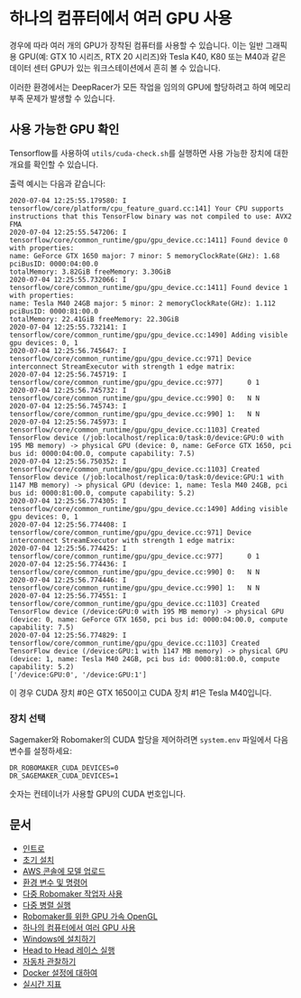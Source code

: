 # 하나의 컴퓨터에서 여러 GPU 사용

경우에 따라 여러 개의 GPU가 장착된 컴퓨터를 사용할 수 있습니다. 이는 일반 그래픽용 GPU(예: GTX 10 시리즈, RTX 20 시리즈)와 Tesla K40, K80 또는 M40과 같은 데이터 센터 GPU가 있는 워크스테이션에서 흔히 볼 수 있습니다.

이러한 환경에서는 DeepRacer가 모든 작업을 임의의 GPU에 할당하려고 하여 메모리 부족 문제가 발생할 수 있습니다.

## 사용 가능한 GPU 확인

Tensorflow를 사용하여 `utils/cuda-check.sh`를 실행하면 사용 가능한 장치에 대한 개요를 확인할 수 있습니다.

출력 예시는 다음과 같습니다:
```
2020-07-04 12:25:55.179580: I tensorflow/core/platform/cpu_feature_guard.cc:141] Your CPU supports instructions that this TensorFlow binary was not compiled to use: AVX2 FMA
2020-07-04 12:25:55.547206: I tensorflow/core/common_runtime/gpu/gpu_device.cc:1411] Found device 0 with properties: 
name: GeForce GTX 1650 major: 7 minor: 5 memoryClockRate(GHz): 1.68
pciBusID: 0000:04:00.0
totalMemory: 3.82GiB freeMemory: 3.30GiB
2020-07-04 12:25:55.732066: I tensorflow/core/common_runtime/gpu/gpu_device.cc:1411] Found device 1 with properties: 
name: Tesla M40 24GB major: 5 minor: 2 memoryClockRate(GHz): 1.112
pciBusID: 0000:81:00.0
totalMemory: 22.41GiB freeMemory: 22.30GiB
2020-07-04 12:25:55.732141: I tensorflow/core/common_runtime/gpu/gpu_device.cc:1490] Adding visible gpu devices: 0, 1
2020-07-04 12:25:56.745647: I tensorflow/core/common_runtime/gpu/gpu_device.cc:971] Device interconnect StreamExecutor with strength 1 edge matrix:
2020-07-04 12:25:56.745719: I tensorflow/core/common_runtime/gpu/gpu_device.cc:977]      0 1 
2020-07-04 12:25:56.745732: I tensorflow/core/common_runtime/gpu/gpu_device.cc:990] 0:   N N 
2020-07-04 12:25:56.745743: I tensorflow/core/common_runtime/gpu/gpu_device.cc:990] 1:   N N 
2020-07-04 12:25:56.745973: I tensorflow/core/common_runtime/gpu/gpu_device.cc:1103] Created TensorFlow device (/job:localhost/replica:0/task:0/device:GPU:0 with 195 MB memory) -> physical GPU (device: 0, name: GeForce GTX 1650, pci bus id: 0000:04:00.0, compute capability: 7.5)
2020-07-04 12:25:56.750352: I tensorflow/core/common_runtime/gpu/gpu_device.cc:1103] Created TensorFlow device (/job:localhost/replica:0/task:0/device:GPU:1 with 1147 MB memory) -> physical GPU (device: 1, name: Tesla M40 24GB, pci bus id: 0000:81:00.0, compute capability: 5.2)
2020-07-04 12:25:56.774305: I tensorflow/core/common_runtime/gpu/gpu_device.cc:1490] Adding visible gpu devices: 0, 1
2020-07-04 12:25:56.774408: I tensorflow/core/common_runtime/gpu/gpu_device.cc:971] Device interconnect StreamExecutor with strength 1 edge matrix:
2020-07-04 12:25:56.774425: I tensorflow/core/common_runtime/gpu/gpu_device.cc:977]      0 1 
2020-07-04 12:25:56.774436: I tensorflow/core/common_runtime/gpu/gpu_device.cc:990] 0:   N N 
2020-07-04 12:25:56.774446: I tensorflow/core/common_runtime/gpu/gpu_device.cc:990] 1:   N N 
2020-07-04 12:25:56.774551: I tensorflow/core/common_runtime/gpu/gpu_device.cc:1103] Created TensorFlow device (/device:GPU:0 with 195 MB memory) -> physical GPU (device: 0, name: GeForce GTX 1650, pci bus id: 0000:04:00.0, compute capability: 7.5)
2020-07-04 12:25:56.774829: I tensorflow/core/common_runtime/gpu/gpu_device.cc:1103] Created TensorFlow device (/device:GPU:1 with 1147 MB memory) -> physical GPU (device: 1, name: Tesla M40 24GB, pci bus id: 0000:81:00.0, compute capability: 5.2)
['/device:GPU:0', '/device:GPU:1']
```
이 경우 CUDA 장치 #0은 GTX 1650이고 CUDA 장치 #1은 Tesla M40입니다.

### 장치 선택

Sagemaker와 Robomaker의 CUDA 할당을 제어하려면 `system.env` 파일에서 다음 변수를 설정하세요:

```
DR_ROBOMAKER_CUDA_DEVICES=0
DR_SAGEMAKER_CUDA_DEVICES=1
```

숫자는 컨테이너가 사용할 GPU의 CUDA 번호입니다.

## 문서

* [인트로](index.md)
* [초기 설치](installation.md)
* [AWS 콘솔에 모델 업로드](upload.md)
* [환경 변수 및 명령어](reference.md)
* [다중 Robomaker 작업자 사용](multi_worker.md)
* [다중 병렬 실행](multi_run.md)
* [Robomaker를 위한 GPU 가속 OpenGL](opengl.md)
* [하나의 컴퓨터에서 여러 GPU 사용](multi_gpu.md)
* [Windows에 설치하기](windows.md)
* [Head to Head 레이스 실행](head-to-head.md)
* [자동차 관찰하기](video.md)
* [Docker 설정에 대하여](docker.md)
* [실시간 지표](metrics.md)